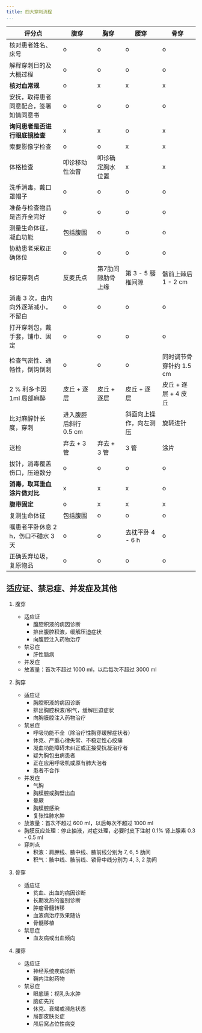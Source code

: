 ```yaml
---
title: 四大穿刺流程
...
```


| 评分点                                 | 腹穿                  | 胸穿              | 腰穿                   | 骨穿                    |
|----------------------------------------|-----------------------|-------------------|------------------------|-------------------------|
| 核对患者姓名、床号                     | o                     | o                 | o                      | o                       |
| 解释穿刺目的及大概过程                 | o                     | o                 | o                      | o                       |
| **核对血常规**                         | o                     | x                 | x                      | x                       |
| 安抚，取得患者同意配合，签署知情同意书 | o                     | o                 | o                      | o                       |
| **询问患者是否进行眼底镜检查**         | x                     | x                 | o                      | x                       |
| 索要影像学检查                         | o                     | o                 | x                      | x                       |
| 体格检查                               | 叩诊移动性浊音        | 叩诊确定胸水位置  | x                      | x                       |
| 洗手消毒，戴口罩帽子                   | o                     | o                 | o                      | o                       |
| 准备与检查物品是否齐全完好             | o                     | o                 | o                      | o                       |
| 测量生命体征，凝血功能                 | 包括腹围              | o                 | o                      | o                       |
| 协助患者采取正确体位                   | o                     | o                 | o                      | o                       |
| 标记穿刺点                             | 反麦氏点              | 第7肋间隙肋骨上缘 | 第 3 - 5 腰椎间隙      | 髂前上棘后 1 - 2 cm     |
| 消毒 3 次，由内向外逐渐减小，不留白    | o                     | o                 | o                      | o                       |
| 打开穿刺包，戴手套，铺巾、固定         | o                     | o                 | o                      | o                       |
| 检查气密性、通畅性，倒钩倒刺           | o                     | o                 | o                      | 同时调节骨穿针约 1.5 cm |
| 2 % 利多卡因 1ml 局部麻醉              | 皮丘 + 逐层           | 皮丘 + 逐层       | 皮丘 + 逐层            | 皮丘 + 逐层 + 4 皮丘    |
| 比对麻醉针长度，穿刺                   | 进入腹腔后斜行 0.5 cm |                   | 斜面向上操作，向左测压 | 旋转进针                |
| 送检                                   | 弃去 + 3 管           | 弃去 + 3 管       | 3 管                   | 涂片                    |
| 拔针，消毒覆盖伤口，压迫数分           | o                     | o                 | o                      | o                       |
| **消毒，取耳垂血涂片做对比**           | x                     | x                 | x                      | o                       |
| **腹带固定**                           | o                     | x                 | x                      | x                       |
| 复测生命体征                           | 包括腹围              | o                 | o                      | o                       |
| 嘱患者平卧休息 2 h，伤口不碰水 3 天    | o                     | o                 | 去枕平卧 4 - 6 h       | o                       |
| 正确丢弃垃圾，复原物品                 | o                     | o                 | o                      | o                       |


## 适应证、禁忌症、并发症及其他
1. 腹穿
    - 适应证
        - 腹腔积液的病因诊断
        - 排出腹腔积液，缓解压迫症状
        - 向腹腔注入药物治疗
    - 禁忌症
        - 肝性脑病
    - 并发症
    - 放液量：首次不超过 1000 ml，以后每次不超过 3000 ml

1. 胸穿
    - 适应证
        - 胸腔积液的病因诊断
        - 排出胸腔积液/积气，缓解压迫症状
        - 向胸膜腔注入药物治疗
    - 禁忌症
        - 呼吸功能不全（除治疗性胸穿缓解症状者）
        - 休克、严重心律失常、不稳定性心绞痛
        - 凝血功能障碍未纠正或正接受抗凝治疗者
        - 疑为胸包虫病患者
        - 正在应用呼吸机或原有肺大泡者
        - 患者不合作
    - 并发症
        - 气胸
        - 胸膜腔或胸壁出血
        - 晕厥
        - 胸膜腔感染
        - 复张性肺水肿
    - 放液量：首次不超过 600 ml，以后每次不超过 1000 ml
    - 胸膜反应处理：停止抽液，对症处理，必要时皮下注射 0.1% 肾上腺素 0.3 - 0.5 ml
    - 穿刺点
        - 积液：肩胛线、腋中线、腋前线分别为 7, 6, 5 肋间
        - 积气：腋中线、腋前线、锁骨中线分别为 4, 3, 2 肋间

1. 骨穿
    - 适应证
        - 贫血、出血的病因诊断
        - 长期发热的鉴别诊断
        - 肿瘤骨髓转移
        - 血液病治疗效果随访
        - 骨髓移植
    - 禁忌症
        - 血友病或出血倾向

1. 腰穿
    - 适应证
        - 神经系统疾病诊断
        - 鞘内注射药物
    - 禁忌症
        - 眼底镜：视乳头水肿
        - 脑疝先兆
        - 休克、衰竭或濒危状态
        - 局部皮肤炎症
        - 颅后窝占位性病变


